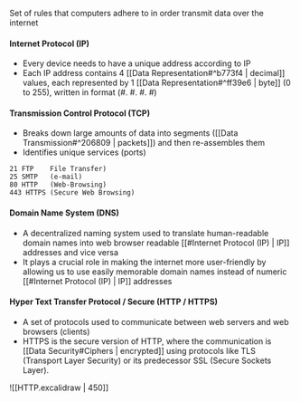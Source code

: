 Set of rules that computers adhere to in order transmit data over the internet

#### Internet Protocol (IP)
- Every device needs to have a unique address according to IP
- Each IP address contains 4 [[Data Representation#^b773f4 | decimal]] values, each represented by 1 [[Data Representation#^ff39e6 | byte]] (0 to 255), written in format (#. #. #. #)

#### Transmission Control Protocol (TCP)
- Breaks down large amounts of data into segments ([[Data Transmission#^206809 | packets]]) and then re-assembles them
- Identifies unique services (ports)
```
21 FTP    File Transfer)
25 SMTP   (e-mail)
80 HTTP   (Web-Browsing)
443 HTTPS (Secure Web Browsing)
```

#### Domain Name System (DNS)
- A decentralized naming system used to translate human-readable domain names into web browser readable [[#Internet Protocol (IP) | IP]] addresses and vice versa
- It plays a crucial role in making the internet more user-friendly by allowing us to use easily memorable domain names instead of numeric [[#Internet Protocol (IP) | IP]]  addresses

#### Hyper Text Transfer Protocol / Secure (HTTP / HTTPS)
- A set of protocols used to communicate between web servers and web browsers (clients)
- HTTPS is the secure version of HTTP, where the communication is [[Data Security#Ciphers | encrypted]] using protocols like TLS (Transport Layer Security) or its predecessor SSL (Secure Sockets Layer).

![[HTTP.excalidraw | 450]]


